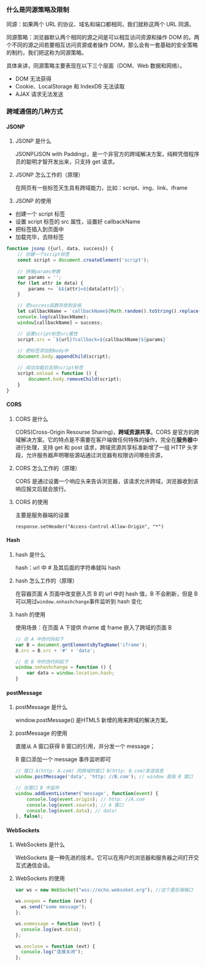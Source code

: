 ### 什么是同源策略及限制

同源：如果两个 URL 的协议、域名和端口都相同，我们就称这两个 URL 同源。

同源策略：浏览器默认两个相同的源之间是可以相互访问资源和操作 DOM 的。两个不同的源之间若要相互访问资源或者操作 DOM，那么会有一套基础的安全策略的制约，我们把这称为同源策略。

具体来讲，同源策略主要表现在以下三个层面（DOM、Web 数据和网络）。

- DOM 无法获得
- Cookie、LocalStorage 和 IndexDB 无法读取
- AJAX 请求无法发送

### 跨域通信的几种方式

#### JSONP

1. JSONP 是什么

   JSONP(JSON with Padding)，是一个非官方的跨域解决方案，纯粹凭借程序员的聪明才智开发出来，只支持 get 请求。

2. JSONP 怎么工作的（原理）

   在网页有一些标签天生具有跨域能力，比如：script、img、link、iframe

3. JSONP 的使用

- 创建一个 script 标签
- 设置 script 标签的 src 属性，设置好 callbackName
- 把标签插入到页面中
- 加载完毕，去除标签

```js
function jsonp ({url, data, success}) {
	// 创建一个script标签
	const script = document.createElement('script');
	
	// 拼接params参数
	var params = '';
	for (let attr in data) {
		params += `&${attr}=${data[attr]}`;
	}

	// 把success函数存放到全局
	let callbackName = `callbackName${Math.random().toString().replace('.', '')}`;
	console.log(callbackName);
	window[callbackName] = success;

	// 设置script标签src属性
	script.src = `${url}?callback=${callbackName}${params}`
	
	// 把标签添加到body中
	document.body.appendChild(script);

	// 成功加载后去除script标签
	script.onload = function () {
		document.body.removeChild(script);
	}
}
```

#### CORS

1. CORS 是什么

   CORS(Cross-Origin Resourse Sharing)，**跨域资源共享**。CORS 是官方的跨域解决方案。它的特点是不需要在客户端做任何特殊的操作，完全在**服务器**中进行处理，支持 get 和 post 请求，跨域资源共享标准新增了一组 HTTP 头字段，允许服务器声明哪些源站通过浏览器有权限访问哪些资源，

2. CORS 怎么工作的（原理）

   CORS 是通过设置一个响应头来告诉浏览器，该请求允许跨域，浏览器收到该响应报文后就会放行。

3. CORS 的使用

   主要是服务器端的设置

   `response.setHeader("Access-Control-Allow-Origin", "*")`

#### Hash

1. hash 是什么

   hash：url 中 # 及其后面的字符串就叫 hash

2. hash 怎么工作的（原理）

   在容器页面 A 页面中改变嵌入页 B 的 url 中的 hash 值，B 不会刷新，但是 B 可以用过`window.onhashchange`事件监听到 hash 变化

3. hash 的使用

   使用场景：在页面 A 下提供 iframe 或 frame 嵌入了跨域的页面 B

   ```js
   // 在 A 中伪代码如下
   var B = document.getElementsByTagName('iframe');
   B.src = B.src + '#' + 'data';
   
   // 在 B 中的伪代码如下
   window.onhashchange = function () {
       var data = window.location.hash;
   }
   ```

#### postMessage

1. postMessage 是什么

    window.postMessage() 是HTML5 新增的用来跨域的解决方案。 

3. postMessage 的使用

   直接从 A 窗口获得 B 窗口的引用，并分发一个 message；
   
   B 窗口添加一个 message 事件监听即可
   
   ```js
   // 窗口 A(http: A.com) 同跨域的窗口 B(http: B.com)发送信息
   window.postMessage('data', 'http: //B.com'); // window 是指 B 窗口
   
   // 在窗口 B 中监听
   window.addEventListener('message', function(event) {
       console.log(event.origin); // http: //A.com
       console.log(event.source); // A 窗口
       console.log(event.data); // data!
   }, false);
   ```

#### WebSockets

1. WebSockets 是什么

    WebSockets 是一种先进的技术。它可以在用户的浏览器和服务器之间打开交互式通信会话。 

3. WebSockets 的使用

   ```js
   var ws = new WebSocket("wss://echo.websoket.org"); //这个是后端端口
   
   ws.onopen = function (evt) {
     ws.send("some message");
   };
   
   ws.onmessage = function (evt) {
     console.log(evt.data);
   };
   
   ws.onclose = function (evt) {
     console.log("连接关闭");
   };
   ```

   